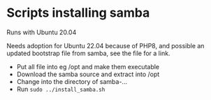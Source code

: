# Scripts installing samba

Runs with Ubuntu 20.04

Needs adoption for Ubuntu 22.04 because of PHP8, and possible an updated bootstrap file from samba, see the file for a link.

* Put all file into eg /opt and make them executable
* Download the samba source and extract into /opt
* Change into the directory of samba-...
* Run `sudo ../install_samba.sh`
